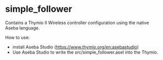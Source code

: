 # simple_follower

Contains a Thymio II Wireless controller configuration using the native Aseba language.

How to use:
- install Aseba Studio (https://www.thymio.org/en:asebastudio)
- Use Aseba Studio to write the src/simple_follower.asel into the Thymio.
